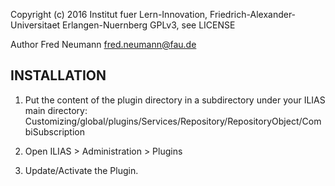 Copyright (c) 2016 Institut fuer Lern-Innovation, Friedrich-Alexander-Universitaet Erlangen-Nuernberg
GPLv3, see LICENSE

Author Fred Neumann <fred.neumann@fau.de>


INSTALLATION
------------

1. Put the content of the plugin directory in a subdirectory under your ILIAS main directory:
Customizing/global/plugins/Services/Repository/RepositoryObject/CombiSubscription

2. Open ILIAS > Administration > Plugins

3. Update/Activate the Plugin.
